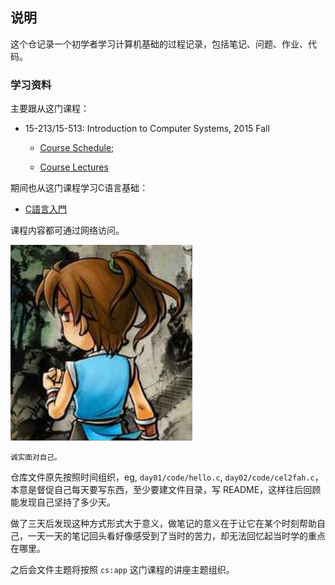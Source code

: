 ##  说明

这个仓记录一个初学者学习计算机基础的过程记录，包括笔记、问题、作业、代码。

### 学习资料

主要跟从这门课程：

- 15-213/15-513: Introduction to Computer Systems, 2015 Fall

	- [Course Schedule](http://www.cs.cmu.edu/~213/schedule.html);

	- [Course Lectures](https://scs.hosted.panopto.com/Panopto/Pages/Sessions/List.aspx#maxResults=250&folderID=%22b96d90ae-9871-4fae-91e2-b1627b43e25e%22&folderQuery=%22Computer%20System%22)

期间也从这门课程学习C语言基础：

- [C語言入門](https://feis.studio/#/c)

课程内容都可通过网络访问。

![witness-me](./images/witness-me.png)

<small>诚实面对自己。</small>

仓库文件原先按照时间组织，eg, `day01/code/hello.c`, `day02/code/cel2fah.c`，本意是督促自己每天要写东西，至少要建文件目录，写 README，这样往后回顾能发现自己坚持了多少天。

做了三天后发现这种方式形式大于意义，做笔记的意义在于让它在某个时刻帮助自己，一天一天的笔记回头看好像感受到了当时的苦力，却无法回忆起当时学的重点在哪里。

之后会文件主题将按照 `cs:app` 这门课程的讲座主题组织。